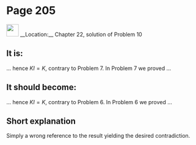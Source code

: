 # Page 205

<img src="/pictures/correction_yellow.svg" width="32px"/>
__Location:__ Chapter 22, solution of Problem 10

## It is:

... hence $KI=K$, contrary to Problem 7. In Problem 7 we proved ...

## It should become:

... hence $KI=K$, contrary to Problem 6. In Problem 6 we proved ...

## Short explanation

Simply a wrong reference to the result yielding the desired contradiction.

